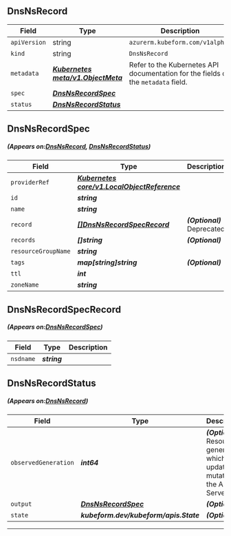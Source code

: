 ## DnsNsRecord
| Field | Type | Description |
| ------ | ----- | ----------- |
| `apiVersion` | string | `azurerm.kubeform.com/v1alpha1` |
|    `kind` | string | `DnsNsRecord` |
| `metadata` | ***[Kubernetes meta/v1.ObjectMeta](https://kubernetes.io/docs/reference/generated/kubernetes-api/v1.13/#objectmeta-v1-meta)***|Refer to the Kubernetes API documentation for the fields of the `metadata` field.|
| `spec` | ***[DnsNsRecordSpec](#DnsNsRecordSpec)***||
| `status` | ***[DnsNsRecordStatus](#DnsNsRecordStatus)***||
## DnsNsRecordSpec
##### (Appears on:[DnsNsRecord](#DnsNsRecord), [DnsNsRecordStatus](#DnsNsRecordStatus))
| Field | Type | Description |
| ------ | ----- | ----------- |
| `providerRef` | ***[Kubernetes core/v1.LocalObjectReference](https://kubernetes.io/docs/reference/generated/kubernetes-api/v1.13/#localobjectreference-v1-core)***||
| `id` | ***string***||
| `name` | ***string***||
| `record` | ***[[]DnsNsRecordSpecRecord](#DnsNsRecordSpecRecord)***| ***(Optional)*** Deprecated|
| `records` | ***[]string***| ***(Optional)*** |
| `resourceGroupName` | ***string***||
| `tags` | ***map[string]string***| ***(Optional)*** |
| `ttl` | ***int***||
| `zoneName` | ***string***||
## DnsNsRecordSpecRecord
##### (Appears on:[DnsNsRecordSpec](#DnsNsRecordSpec))
| Field | Type | Description |
| ------ | ----- | ----------- |
| `nsdname` | ***string***||
## DnsNsRecordStatus
##### (Appears on:[DnsNsRecord](#DnsNsRecord))
| Field | Type | Description |
| ------ | ----- | ----------- |
| `observedGeneration` | ***int64***| ***(Optional)*** Resource generation, which is updated on mutation by the API Server.|
| `output` | ***[DnsNsRecordSpec](#DnsNsRecordSpec)***| ***(Optional)*** |
| `state` | ***kubeform.dev/kubeform/apis.State***| ***(Optional)*** |
---
